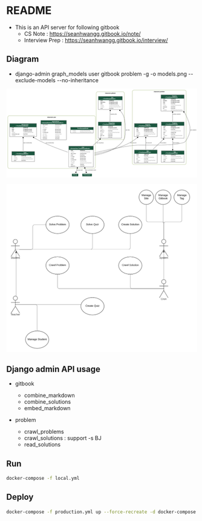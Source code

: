 # README

* This is an API server for following gitbook
  * CS Note : https://seanhwangg.gitbook.io/note/
  * Interview Prep : https://seanhwangg.gitbook.io/interview/

## Diagram

* django-admin graph_models user gitbook problem -g -o models.png --exclude-models --no-inheritance

![Class Diagram](images/models.png)

![Usecase Diagram](images/20210416_162126.png)

## Django admin API usage

* gitbook
  * combine_markdown
  * combine_solutions
  * embed_markdown

* problem
  * crawl_problems
  * crawl_solutions : support -s BJ
  * read_solutions

## Run

```sh
docker-compose -f local.yml
```

## Deploy

```sh
docker-compose -f production.yml up --force-recreate -d docker-compose -f production.yml logs
```

